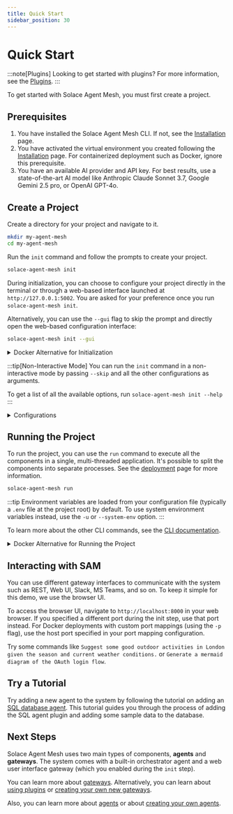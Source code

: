 ```yaml
---
title: Quick Start
sidebar_position: 30
---
```


# Quick Start

:::note[Plugins]
Looking to get started with plugins? For more information, see the [Plugins](../concepts/plugins.md).
:::

To get started with Solace Agent Mesh, you must first create a project.

## Prerequisites

1. You have installed the Solace Agent Mesh CLI. If not, see the [Installation](./installation.md) page.
2. You have activated the virtual environment you created following the [Installation](./installation.md) page. For containerized deployment such as Docker, ignore this prerequisite.
3. You have an available AI provider and API key. For best results, use a state-of-the-art AI model like Anthropic Claude Sonnet 3.7, Google Gemini 2.5 pro, or OpenAI GPT-4o.

## Create a Project

Create a directory for your project and navigate to it.

```sh
mkdir my-agent-mesh
cd my-agent-mesh
```

Run the `init` command and follow the prompts to create your project.

```sh
solace-agent-mesh init
```
During initialization, you can choose to configure your project directly in the terminal or through a web-based interface launched at `http://127.0.0.1:5002`. You are asked for your preference once you run `solace-agent-mesh init`.

Alternatively, you can use the `--gui` flag to skip the prompt and directly open the web-based configuration interface:

```sh
solace-agent-mesh init --gui
```

<details>
  <summary>Docker Alternative for Initialization</summary>

You can also initialize your Solace Agent Mesh project using the official Docker image. This is helpful if you want to avoid local Python/SAM CLI installation or prefer a containerized workflow from the start.

```sh
docker run --rm -it -v "$(pwd):/app" -p 5002:5002 solace/solace-agent-mesh:latest init --gui
```

If the OS architecture on your host is not `linux/amd64`, you would need to add `--platform linux/amd64` when running container.

For `Broker Setup`, do not choose Broker Type of `New local Solace PubSub+ broker container`. Because when you click `Download and Run Container` later, it tries to download image within the container, which is not supported.

</details>

:::tip[Non-Interactive Mode]
You can run the `init` command in a non-interactive mode by passing `--skip` and all the other configurations as arguments.

To get a list of all the available options, run `solace-agent-mesh init --help`
:::

<details>
  <summary>Configurations</summary>

:::info[Model name format]
<details>
  <summary>Browser-based Configurations</summary>

You need to select the LLM Provider first and supported models are populated under LLM Model Name.

If you're using a non-openai model but hosting it on a custom API that follows the OpenAI standards, like Ollama or LiteLLM, you can select the `OpenAI Compatible Provider`.

</details>

<details >
  <summary>CLI-based Configurations</summary>

You need to explicitly specify the model in the format provider/name. For example, `openai/gpt-4o`.

If you're using a non-openai model but hosting it on a custom API that follows the OpenAI standards, like Ollama or LiteLLM, you can still use the `openai` provider.

For example: `openai/llama-3.3-7b`

</details>

This is the case for all the model names, such as LLMs, image generators, embedding models, etc.
:::

:::info[Running the project using Official Docker image]

For deployments that use the official Docker image, ensure the following:
- Do not use Solace PubSub+ broker container.
- Set `FastAPI Host` to `0.0.0.0`.
:::

</details>

## Running the Project

To run the project, you can use the `run` command to execute all the components in a single, multi-threaded application. It's possible to split the components into separate processes. See the [deployment](../deployment/deploy.md) page for more information.

```sh
solace-agent-mesh run
```

:::tip
Environment variables are loaded from your configuration file (typically a `.env` file at the project root) by default. To use system environment variables instead, use the `-u` or `--system-env` option.
:::

To learn more about the other CLI commands, see the [CLI documentation](../concepts/cli.md).

<details>
  <summary>Docker Alternative for Running the Project</summary>

You can also run your Solace Agent Mesh project using the official Docker image. This is helpful if you want to avoid local Python/SAM CLI installation or prefer a containerized workflow from the start.

```sh
docker run --rm -it -v "$(pwd):/app" -p 8000:8000 solace/solace-agent-mesh:latest run
```

If your host system architecture is not `linux/amd64`, add the `--platform linux/amd64` flag when you run the container.

:::warning
If you are using third-party Python packages or Solace Agent Mesh plugins, you need to build a custom Docker image off the official image and install the required packages there, and then run that custom image instead.

```Dockerfile
FROM solace/solace-agent-mesh:latest
# Option 1: Install a specific package
RUN python3.11 -m pip install --no-cache-dir <your-package>
# Option 2: use a requirements.txt file
COPY requirements.txt .
RUN python3.11 -m pip install --no-cache-dir -r requirements.txt

ENTRYPOINT ["solace-agent-mesh"]
```

Then build and run your custom image:

```sh
docker build -t my-custom-image .
docker run --rm -it -v "$(pwd):/app" -p 8000:8000 my-custom-image run
```
:::
</details>

## Interacting with SAM

You can use different gateway interfaces to communicate with the system such as REST, Web UI, Slack, MS Teams, and so on. To keep it simple for this demo, we use the browser UI.

To access the browser UI, navigate to `http://localhost:8000` in your web browser. If you specified a different port during the init step, use that port instead. For Docker deployments with custom port mappings (using the `-p` flag), use the host port specified in your port mapping configuration.

Try some commands like `Suggest some good outdoor activities in London given the season and current weather conditions.` or `Generate a mermaid diagram of the OAuth login flow`.


## Try a Tutorial

Try adding a new agent to the system by following the tutorial on adding an [SQL database agent](../tutorials/sql-database.md). This tutorial guides you through the process of adding the SQL agent plugin and adding some sample data to the database.

## Next Steps

Solace Agent Mesh uses two main types of components, **agents** and **gateways**. The system comes with a built-in orchestrator agent and a web user interface gateway (which you enabled during the `init` step).

You can learn more about [gateways](../concepts/gateways.md). Alternatively, you can learn about [using plugins](../concepts/plugins.md#use-a-plugins) or [creating your own new gateways](../user-guide/create-gateways.md).

Also, you can learn more about [agents](../concepts/agents.md) or about [creating your own agents](../user-guide/create-agents.md).
